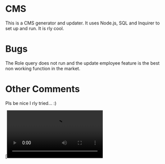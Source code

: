 # CMS

This is a CMS generator and updater. It uses Node.js, SQL and Inquirer to set up and run. It is rly cool.

# Bugs

The Role query does not run and the update employee feature is the best non working function in the market.

# Other Comments

Pls be nice I rly tried... :)

[![A video thumbnail shows the command-line employee management application with a play button overlaying the view.](./Tutorial.mp4)
